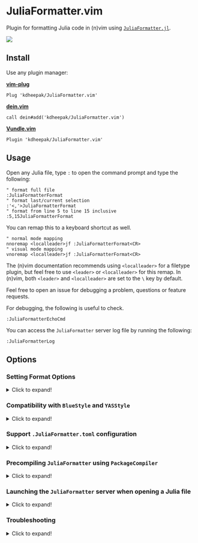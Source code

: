 # JuliaFormatter.vim

Plugin for formatting Julia code in (n)vim using [`JuliaFormatter.jl`](https://github.com/domluna/JuliaFormatter.jl).

![](https://user-images.githubusercontent.com/1813121/72941091-0b146300-3d68-11ea-9c95-75ec979caf6e.gif)

## Install

Use any plugin manager:

**[vim-plug](https://github.com/junegunn/vim-plug)**

```vim
Plug 'kdheepak/JuliaFormatter.vim'
```

**[dein.vim](https://github.com/Shougo/dein.vim)**

```vim
call dein#add('kdheepak/JuliaFormatter.vim')
```

**[Vundle.vim](https://github.com/junegunn/vim-plug)**

```vim
Plugin 'kdheepak/JuliaFormatter.vim'
```

## Usage

Open any Julia file, type `:` to open the command prompt and type the following:

```vim
" format full file
:JuliaFormatterFormat
" format last/current selection
:'<,'>JuliaFormatterFormat
" format from line 5 to line 15 inclusive
:5,15JuliaFormatterFormat
```

You can remap this to a keyboard shortcut as well.

```vim
" normal mode mapping
nnoremap <localleader>jf :JuliaFormatterFormat<CR>
" visual mode mapping
vnoremap <localleader>jf :JuliaFormatterFormat<CR>
```

The (n)vim documentation recommends using `<localleader>` for a filetype plugin, but feel free to use `<leader>` or `<localleader>` for this remap.
In (n)vim, both `<leader>` and `<localleader>` are set to the `\` key by default.

<!-- If you wish to format the file on save, you can add the following to your `.vimrc` file: -->

<!-- ```vim -->
<!-- autocmd FileType julia -->
<!--     \ autocmd BufWriteCmd <buffer> :JuliaFormatterFormat<CR> -->
<!-- ``` -->

Feel free to open an issue for debugging a problem, questions or feature requests.

For debugging, the following is useful to check.

```vim
:JuliaFormatterEchoCmd
```

You can access the `JuliaFormatter` server log file by running the following:

```vim
:JuliaFormatterLog
```

## Options

### Setting Format Options

<details>

<summary> Click to expand! </summary>

To modify the formatting options can be modified by setting `g:JuliaFormatter_options` in your `vimrc`. An example of this is:

```vim
let g:JuliaFormatter_options = {
        \ 'indent'                    : 4,
        \ 'margin'                    : 92,
        \ 'always_for_in'             : v:false,
        \ 'whitespace_typedefs'       : v:false,
        \ 'whitespace_ops_in_indices' : v:true,
        \ }
```

This translates to a call to:

```julia
JuliaFormatter.format_text(vim_text_selection_or_buffer, indent = 4, margin = 92; always_for_in = true, whitespace_typedef = false, whitespace_ops_in_indices = true)
```

See full list of options over on the [JuliaFormatter API documentation](https://domluna.github.io/JuliaFormatter.jl/stable/api/#JuliaFormatter.format_file-Tuple{AbstractString}).

</details>

### Compatibility with `BlueStyle` and `YASStyle`

<details>

<summary> Click to expand! </summary>

`JuliaFormatter.vim` enables compatibility with [BlueStyle](https://github.com/invenia/BlueStyle) and [YAS](https://github.com/jrevels/YASGuide).

Here is how to configure (n)vim for `BlueStyle` or `YAS`:

1. Install [`JuliaFormatter.vim`](#install)

2. Add the following to your `vimrc` to follow the `BlueStyle` standard:

   ```vim
   let g:JuliaFormatter_options = {
           \ 'style' : 'blue',
           \ }
   ```

   This translates to a call to:

   ```julia
   style = BlueStyle()
   JuliaFormatter.format_text(vim_text_selection_or_buffer, style = style)
   ```

   OR

   Add the following to your `vimrc` to follow the `YAS` standard:

   ```vim
   let g:JuliaFormatter_options = {
           \ 'style' : 'yas',
           \ }
   ```

   This translates to a call to:

   ```julia
   style = YASStyle()
   JuliaFormatter.format_text(vim_text_selection_or_buffer, style = style)
   ```

3. (_Optional_) Create a file in the path `~/.vim/after/ftplugin/julia.vim` and add to the julia.vim file the following:

   ```vim
   " ~/.vim/after/ftplugin/julia.vim
   setlocal expandtab       " Replace tabs with spaces.
   setlocal textwidth=92    " Limit lines according to Julia's CONTRIBUTING guidelines.
   setlocal colorcolumn+=1  " Highlight first column beyond the line limit.
   ```

</details>

### Support `.JuliaFormatter.toml` configuration

<details>

<summary> Click to expand! </summary>

When `:JuliaFormatterFormat` is called, it will look for `.JuliaFormatter.toml` in the location of the file being formatted, and searching up the file tree until a config file is (or isn't) found.
When found, the configurations in the file will overwrite the options provided by `g:JuliaFormatter_options`.

See <https://domluna.github.io/JuliaFormatter.jl/stable/config/> for more information.

</details>

### Precompiling `JuliaFormatter` using `PackageCompiler`

<details>

<summary> Click to expand! </summary>

Using a custom system image can speedup the initialization time of the plugin.
This can be done using
[`PackageCompiler.jl`](https://github.com/JuliaLang/PackageCompiler.jl).

`PackageCompiler.jl` can be used with `JuliaFormatter.vim` by running the following:

```
$ cd /path/to/JuliaFormatter.vim/
$ julia --project scripts/packagecompiler.jl
```

This will create a Julia `sysimage` that is stored in `/path/to/JuliaFormatter.vim/scripts` folder.
You can type `:echo g:JuliaFormatter_root` in (n)vim to find where `/path/to/JuliaFormatter.vim/` is.
For more information check (n)vim documentation or consult your plugin manager documentation.

Then in your `vimrc` set:

```vim
let g:JuliaFormatter_use_sysimage=1
```

If you would like to use a sysimage that is located elsewhere, you can do so too.
Add the following to your `vimrc`:

```vim
let g:JuliaFormatter_use_sysimage=1
let g:JuliaFormatter_sysimage_path="/path/to/julia_sysimage.so"
```

</details>

### Launching the `JuliaFormatter` server when opening a Julia file

<details>

<summary> Click to expand! </summary>

By default, the `JuliaFormatter` server is only started the first time you call `:JuliaFormatterFormat`.
This means your first format will be slower than the remaining times for an open session of (n)vim.
`PackageCompiler.jl` compiles `JuliaFormatter.jl`, `JSON.jl` and other methods used for formatting Julia code
and this significantly speeds up the first call to `:JuliaFormatterFormat`.
Once the server is started, it is waiting for input on `stdin` and remaining calls will be fast.

Additionally, if you would like, you can start the server when you open a Julia file for the first time instead of when
you call `:JuliaFormatterFormat` for the first time.
Just add the following in your `vimrc`:

```vim
let g:JuliaFormatter_always_launch_server=1
```

</details>

### Troubleshooting

<details>

<summary> Click to expand! </summary>

See [`MINRC`](./tests/MINRC) before opening an issue.

</details>
